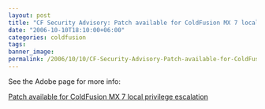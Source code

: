 ```yaml
---
layout: post
title: "CF Security Advisory: Patch available for ColdFusion MX 7 local privilege escalation"
date: "2006-10-10T18:10:00+06:00"
categories: coldfusion 
tags: 
banner_image: 
permalink: /2006/10/10/CF-Security-Advisory-Patch-available-for-ColdFusion-MX-7-local-privilege-escalation
---
```


See the Adobe page for more info:

<a href="http://www.adobe.com/support/security/bulletins/apsb06-17.html">Patch available for ColdFusion MX 7 local privilege escalation</a>